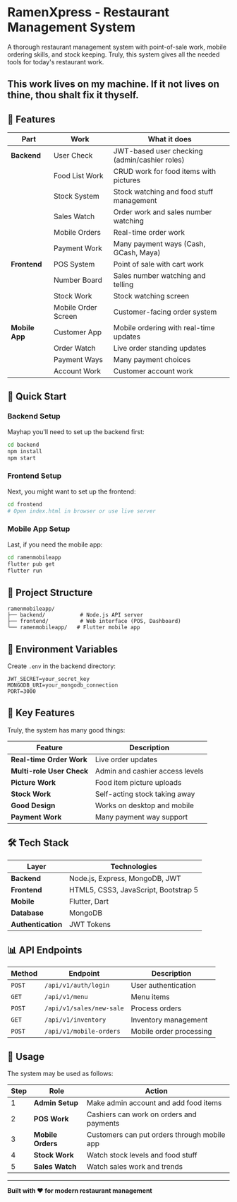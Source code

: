 # RamenXpress - Restaurant Management System

A thorough restaurant management system with point-of-sale work, mobile ordering skills, and stock keeping. Truly, this system gives all the needed tools for today's restaurant work.

## This work lives on my machine. If it not lives on thine, thou shalt fix it thyself.

## 🍜 Features

| Part | Work | What it does |
|------|------|-------------|
| **Backend** | User Check | JWT-based user checking (admin/cashier roles) |
| | Food List Work | CRUD work for food items with pictures |
| | Stock System | Stock watching and food stuff management |
| | Sales Watch | Order work and sales number watching |
| | Mobile Orders | Real-time order work |
| | Payment Work | Many payment ways (Cash, GCash, Maya) |
| **Frontend** | POS System | Point of sale with cart work |
| | Number Board | Sales number watching and telling |
| | Stock Work | Stock watching screen |
| | Mobile Order Screen | Customer-facing order system |
| **Mobile App** | Customer App | Mobile ordering with real-time updates |
| | Order Watch | Live order standing updates |
| | Payment Ways | Many payment choices |
| | Account Work | Customer account work |

## 🚀 Quick Start

### Backend Setup
Mayhap you'll need to set up the backend first:
```bash
cd backend
npm install
npm start
```

### Frontend Setup
Next, you might want to set up the frontend:
```bash
cd frontend
# Open index.html in browser or use live server
```

### Mobile App Setup
Last, if you need the mobile app:
```bash
cd ramenmobileapp
flutter pub get
flutter run
```

## 📁 Project Structure

```
ramenmobileapp/
├── backend/           # Node.js API server
├── frontend/          # Web interface (POS, Dashboard)
└── ramenmobileapp/   # Flutter mobile app
```

## 🔧 Environment Variables

Create `.env` in the backend directory:
```
JWT_SECRET=your_secret_key
MONGODB_URI=your_mongodb_connection
PORT=3000
```

## 📱 Key Features

Truly, the system has many good things:

| Feature | Description |
|---------|-------------|
| **Real-time Order Work** | Live order updates |
| **Multi-role User Check** | Admin and cashier access levels |
| **Picture Work** | Food item picture uploads |
| **Stock Work** | Self-acting stock taking away |
| **Good Design** | Works on desktop and mobile |
| **Payment Work** | Many payment way support |

## 🛠️ Tech Stack

| Layer | Technologies |
|-------|-------------|
| **Backend** | Node.js, Express, MongoDB, JWT |
| **Frontend** | HTML5, CSS3, JavaScript, Bootstrap 5 |
| **Mobile** | Flutter, Dart |
| **Database** | MongoDB |
| **Authentication** | JWT Tokens |

## 📊 API Endpoints

| Method | Endpoint | Description |
|--------|----------|-------------|
| `POST` | `/api/v1/auth/login` | User authentication |
| `GET` | `/api/v1/menu` | Menu items |
| `POST` | `/api/v1/sales/new-sale` | Process orders |
| `GET` | `/api/v1/inventory` | Inventory management |
| `POST` | `/api/v1/mobile-orders` | Mobile order processing |

## 🎯 Usage

The system may be used as follows:

| Step | Role | Action |
|------|------|--------|
| 1 | **Admin Setup** | Make admin account and add food items |
| 2 | **POS Work** | Cashiers can work on orders and payments |
| 3 | **Mobile Orders** | Customers can put orders through mobile app |
| 4 | **Stock Work** | Watch stock levels and food stuff |
| 5 | **Sales Watch** | Watch sales work and trends |

---

**Built with ❤️ for modern restaurant management**

